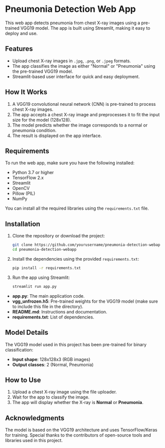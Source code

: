 # Pneumonia Detection Web App

This web app detects pneumonia from chest X-ray images using a pre-trained VGG19 model. The app is built using Streamlit, making it easy to deploy and use.

## Features
- Upload chest X-ray images in `.jpg`, `.png`, or `.jpeg` formats.
- The app classifies the image as either "Normal" or "Pneumonia" using the pre-trained VGG19 model.
- Streamlit-based user interface for quick and easy deployment.

## How It Works
1. A VGG19 convolutional neural network (CNN) is pre-trained to process chest X-ray images.
2. The app accepts a chest X-ray image and preprocesses it to fit the input size for the model (128x128).
3. The model predicts whether the image corresponds to a normal or pneumonia condition.
4. The result is displayed on the app interface.

## Requirements
To run the web app, make sure you have the following installed:

- Python 3.7 or higher
- TensorFlow 2.x
- Streamlit
- OpenCV
- Pillow (PIL)
- NumPy

You can install all the required libraries using the `requirements.txt` file.

## Installation

1. Clone the repository or download the project:
    ```bash
    git clone https://github.com/yourusername/pneumonia-detection-webapp.git
    cd pneumonia-detection-webapp
    ```

2. Install the dependencies using the provided `requirements.txt`:
    ```bash
    pip install -r requirements.txt
    ```

3. Run the app using Streamlit:
    ```bash
    streamlit run app.py

- **app.py**: The main application code.
- **vgg_unfrozen.h5**: Pre-trained weights for the VGG19 model (make sure to include this file in the directory).
- **README.md**: Instructions and documentation.
- **requirements.txt**: List of dependencies.

## Model Details
The VGG19 model used in this project has been pre-trained for binary classification:
- **Input shape**: 128x128x3 (RGB images)
- **Output classes**: 2 (Normal, Pneumonia)

## How to Use
1. Upload a chest X-ray image using the file uploader.
2. Wait for the app to classify the image.
3. The app will display whether the X-ray is **Normal** or **Pneumonia**.

## Acknowledgments
The model is based on the VGG19 architecture and uses TensorFlow/Keras for training. Special thanks to the contributors of open-source tools and libraries used in this project.
